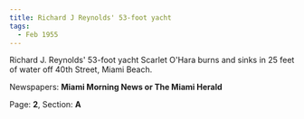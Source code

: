 ```yaml
---  
title: Richard J Reynolds' 53-foot yacht  
tags:  
  - Feb 1955  
---  
```

  
Richard J. Reynolds' 53-foot yacht Scarlet O'Hara burns and sinks in 25 feet of water off 40th Street, Miami Beach.  
  
Newspapers: **Miami Morning News or The Miami Herald**  
  
Page: **2**, Section: **A** 
